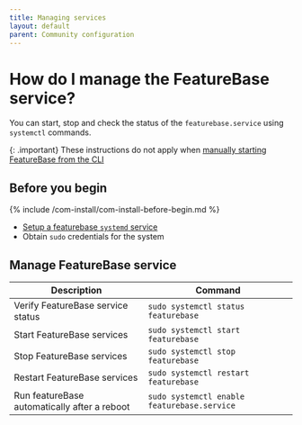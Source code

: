 ```yaml
---
title: Managing services
layout: default
parent: Community configuration
---
```


# How do I manage the FeatureBase service?

You can start, stop and check the status of the `featurebase.service` using `systemctl` commands.

{: .important}
These instructions do not apply when [manually starting FeatureBase from the CLI](/docs/community/com-getstart/com-startup-connect)

## Before you begin

{% include /com-install/com-install-before-begin.md %}
* [Setup a featurebase `systemd` service](/docs/community/com-getstart/com-config-service-fb-setup)
* Obtain `sudo` credentials for the system

## Manage FeatureBase service

| Description | Command |
|---|---|
| Verify FeatureBase service status | `sudo systemctl status featurebase` |
| Start FeatureBase services | `sudo systemctl start featurebase` |
| Stop FeatureBase services | `sudo systemctl stop featurebase` |
| Restart FeatureBase services | `sudo systemctl restart featurebase` |
| Run featureBase automatically after a reboot | `sudo systemctl enable featurebase.service` |
